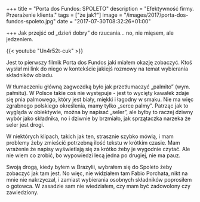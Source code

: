 +++
title = "Porta dos Fundos: SPOLETO"
description = "Efektywność firmy. Przerażenie klienta."
tags = ["że jak?"]
image = "/images/2017/porta-dos-fundos-spoleto.jpg"
date = "2017-07-30T08:32:26+01:00"

+++
Jak przejść od „dzień dobry” do rzucania… no, nie mięsem, ale jedzeniem.

<!--more-->

{{< youtube "Un4r52t-cuk" >}}

Jest to pierwszy filmik Porta dos Fundos jaki miałem okazję zobaczyć. Ktoś
wysłał mi link do niego w kontekście jakiejś rozmowy na temat wybierania
składników obiadu.

W tłumaczeniu główną zagwozdką było jak przetłumaczyć „palmito” (wym. pałmitu).
W Polsce takie coś nie występuje - jest to wycięty kawałek zdaje się pnia
palmowego, który jest biały, miękki i łagodny w smaku. Nie ma więc zgrabnego
polskiego określenia, mamy tylko „serce palmy”. Patrząc jak to wygląda
w obiektywie, można by napisać „seler”, ale byłby to raczej dziwny wybór jako
składnika, no i dziwnie by brzmiało, jak sprzątaczka narzeka że seler jest
drogi.

W niektórych klipach, takich jak ten, strasznie szybko mówią, i mam problemy
żeby zmieścić potrzebną ilość tekstu w krótkim czasie. Mam wrażenie że napisy
wyświetlają się za krótko żeby je wygodnie czytać. Ale nie wiem co zrobić, bo
wypowiedzi lecą jedna po drugiej, nie ma pauz.

Swoją drogą, kiedy byłem w Brazylii, wybrałem się do Spoleto żeby zobaczyć jak
tam jest. No więc, nie widziałem tam Fabio Porchata, nikt na mnie nie
nakrzyczał, i zamiast wybierania osobnych składników poprosiłem o gotowca.
W zasadzie sam nie wiedziałem, czy mam być zadowolony czy zawiedziony.
